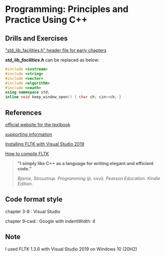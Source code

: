 # Programming: Principles and Practice Using C++

## Drills and Exercises

["std_lib_facilities.h" header file for early chapters](https://www.stroustrup.com/Programming/std_lib_facilities.h)

**_std_lib_facilities.h_** can be replaced as below:

```cpp
#include <iostream>
#include <string>
#include <vector>
#include <algorithm>
#include <cmath>
using namespace std;
inline void keep_window_open() { char ch; cin>>ch; }
```

## References

[official website for the textbook](https://www.stroustrup.com/programming.html)

[supporting information](https://www.stroustrup.com/programming_support.html)

[Installing FLTK with Visual Studio 2019](https://alf-p-steinbach.github.io/Install-FLTK-for-use-with-Visual-C-/#3-build-the-library-with-visual-studio-2019)

[How to compile FLTK](https://bumpyroadtocode.com/2017/08/29/how-to-install-and-use-fltk-1-3-4-in-visual-studio-2017-complete-guide-2-0-no-cross-contamination)

> **"I simply like C++ as a language for writing elegant and efficient code."**
>
> _Bjarne, Stroustrup. Programming (p. xxvi). Pearson Education. Kindle Edition._

## Code format style

chapter 3-8 : Visual Studio

chapter 9-cwd : Google with indentWidth: 4

## Note

I used FLTK 1.3.6 with Visual Studio 2019 on Windows 10 (20H2)
